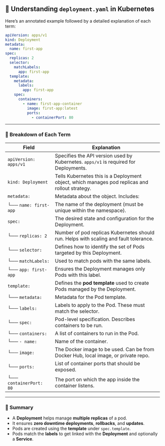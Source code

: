 ## 📘 Understanding `deployment.yaml` in Kubernetes

Here’s an annotated example followed by a detailed explanation of each term:

```yaml
apiVersion: apps/v1
kind: Deployment
metadata:
  name: first-app
spec:
  replicas: 2
  selector:
    matchLabels:
      app: first-app
  template:
    metadata:
      labels:
        app: first-app
    spec:
      containers:
        - name: first-app-container
          image: first-app:latest
          ports:
            - containerPort: 80
```

---

### 🧩 Breakdown of Each Term

| **Field**               | **Explanation**                                                                                |
| ----------------------- | ---------------------------------------------------------------------------------------------- |
| `apiVersion: apps/v1`   | Specifies the API version used by Kubernetes. `apps/v1` is required for Deployments.           |
| `kind: Deployment`      | Tells Kubernetes this is a Deployment object, which manages pod replicas and rollout strategy. |
| `metadata:`             | Metadata about the object. Includes:                                                           |
| └── `name: first-app`   | The name of the deployment (must be unique within the namespace).                              |
| `spec:`                 | The desired state and configuration for the Deployment.                                        |
| └── `replicas: 2`       | Number of pod replicas Kubernetes should run. Helps with scaling and fault tolerance.          |
| └── `selector:`         | Defines how to identify the set of Pods targeted by this Deployment.                           |
| └── `matchLabels:`      | Used to match pods with the same labels.                                                       |
| └── `app: first-app`    | Ensures the Deployment manages only Pods with this label.                                      |
| `template:`             | Defines the **pod template** used to create Pods managed by the Deployment.                    |
| └── `metadata:`         | Metadata for the Pod template.                                                                 |
| └── `labels:`           | Labels to apply to the Pod. These must match the selector.                                     |
| └── `spec:`             | Pod-level specification. Describes containers to be run.                                       |
| └── `containers:`       | A list of containers to run in the Pod.                                                        |
| └── `- name:`           | Name of the container.                                                                         |
| └── `image:`            | The Docker image to be used. Can be from Docker Hub, local image, or private repo.             |
| └── `ports:`            | List of container ports that should be exposed.                                                |
| └── `containerPort: 80` | The port on which the app inside the container listens.                                        |

---

### 🔁 Summary

* A **Deployment** helps manage **multiple replicas** of a pod.
* It ensures **zero downtime deployments**, **rollbacks**, and **updates**.
* Pods are created using the **template** under `spec.template`.
* Pods match the **labels** to get linked with the **Deployment** and optionally a **Service**.